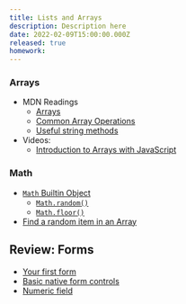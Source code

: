 ```yaml
---
title: Lists and Arrays
description: Description here
date: 2022-02-09T15:00:00.000Z
released: true
homework: 
---
```


<home-work :home-work="homework">

### Arrays
- MDN Readings
    - [Arrays](https://developer.mozilla.org/en-US/docs/Learn/JavaScript/First_steps/Arrays)
    - [Common Array Operations](https://developer.mozilla.org/en-US/docs/Web/JavaScript/Reference/Global_Objects/Array)
    - [Useful string methods](https://developer.mozilla.org/en-US/docs/Learn/JavaScript/First_steps/Useful_string_methods)
- Videos:
    - [Introduction to Arrays with JavaScript](https://www.youtube.com/watch?v=arIhhRd1RPc)

### Math
- [`Math` Builtin Object](https://developer.mozilla.org/en-US/docs/Web/JavaScript/Reference/Global_Objects/Math)
    - [`Math.random()`](https://developer.mozilla.org/en-US/docs/Web/JavaScript/Reference/Global_Objects/Math/random)
    - [`Math.floor()`](https://developer.mozilla.org/en-US/docs/Web/JavaScript/Reference/Global_Objects/Math/floor)
- [Find a random item in an Array](https://gist.github.com/acidtone/2a3cac26a229aa95685e5cf6344f2e4e)

## Review: Forms
- [Your first form](https://developer.mozilla.org/en-US/docs/Learn/Forms/Your_first_form)
- [Basic native form controls](https://developer.mozilla.org/en-US/docs/Learn/Forms/Basic_native_form_controls)
- [Numeric field](https://developer.mozilla.org/en-US/docs/Learn/Forms/HTML5_input_types#numeric_field)

</home-work>

